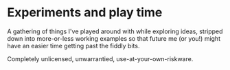 # Experiments and play time

A gathering of things I've played around with while exploring ideas, stripped down into more-or-less working examples so that future me (or you!) might have an easier time getting past the fiddly bits.

Completely unlicensed, unwarrantied, use-at-your-own-riskware.
